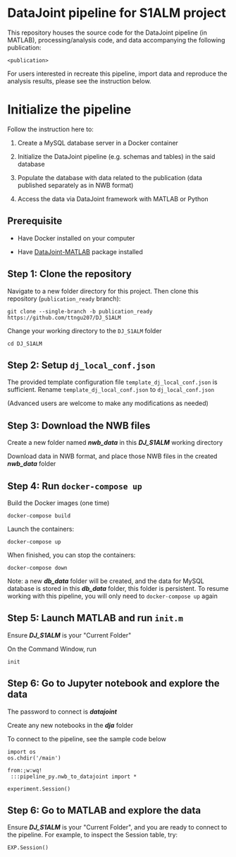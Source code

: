 # DataJoint pipeline for S1ALM project

This repository houses the source code for the DataJoint pipeline (in MATLAB), 
processing/analysis code, and data accompanying the following publication:

    <publication>

For users interested in recreate this pipeline, import data and reproduce the analysis results, 
please see the instruction below.

# Initialize the pipeline

Follow the instruction here to:

1. Create a MySQL database server in a Docker container

2. Initialize the DataJoint pipeline (e.g. schemas and tables) in the said database

3. Populate the database with data related to the publication (data published separately as in NWB format)

5. Access the data via DataJoint framework with MATLAB or Python


## Prerequisite

+ Have Docker installed on your computer

+ Have [DataJoint-MATLAB](https://docs.datajoint.io/matlab/setup/01-Install-and-Connect.html) package installed


## Step 1: Clone the repository
Navigate to a new folder directory for this project. Then clone this repository (`publication_ready` branch):
    
    
    git clone --single-branch -b publication_ready https://github.com/ttngu207/DJ_S1ALM
    

Change your working directory to the `DJ_S1ALM` folder


    cd DJ_S1ALM


## Step 2: Setup `dj_local_conf.json`
The provided template configuration file `template_dj_local_conf.json` is sufficient. 
Rename `template_dj_local_conf.json` to `dj_local_conf.json`

(Advanced users are welcome to make any modifications as needed)

## Step 3: Download the NWB files

Create a new folder named ***nwb_data*** in this ***DJ_S1ALM*** working directory 

Download data in NWB format, and place those NWB files in the created ***nwb_data*** folder


## Step 4: Run `docker-compose up`
Build the Docker images (one time)

    docker-compose build

Launch the containers:
    
    docker-compose up
    
When finished, you can stop the containers:

    docker-compose down
    
Note: a new ***db_data*** folder will be created, and the data for MySQL database is stored in this ***db_data*** folder, this folder is persistent.
To resume working with this pipeline, you will only need to `docker-compose up` again


## Step 5: Launch MATLAB and run `init.m`

Ensure ***DJ_S1ALM*** is your "Current Folder"

On the Command Window, run


    init
    
    
## Step 6: Go to Jupyter notebook and explore the data
The password to connect is ***datajoint***

Create any new notebooks in the ***dja*** folder

To connect to the pipeline, see the sample code below
    
    
    import os
    os.chdir('/main')
    
    from:;w:wq!
     :::pipeline_py.nwb_to_datajoint import *
    
    experiment.Session()
    
## Step 6: Go to MATLAB and explore the data

Ensure ***DJ_S1ALM*** is your "Current Folder", and you are ready to connect to the pipeline.
For example, to inspect the Session table, try:

    
    EXP.Session()
